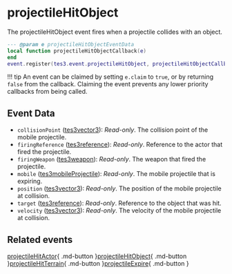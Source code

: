 # projectileHitObject
<div class="search_terms" style="display: none">projectilehitobject</div>

<!---
	This file is autogenerated. Do not edit this file manually. Your changes will be ignored.
	More information: https://github.com/MWSE/MWSE/tree/master/docs
-->

The projectileHitObject event fires when a projectile collides with an object.

```lua
--- @param e projectileHitObjectEventData
local function projectileHitObjectCallback(e)
end
event.register(tes3.event.projectileHitObject, projectileHitObjectCallback)
```

!!! tip
	An event can be claimed by setting `e.claim` to `true`, or by returning `false` from the callback. Claiming the event prevents any lower priority callbacks from being called.

## Event Data

* `collisionPoint` ([tes3vector3](../../types/tes3vector3)): *Read-only*. The collision point of the mobile projectile.
* `firingReference` ([tes3reference](../../types/tes3reference)): *Read-only*. Reference to the actor that fired the projectile.
* `firingWeapon` ([tes3weapon](../../types/tes3weapon)): *Read-only*. The weapon that fired the projectile.
* `mobile` ([tes3mobileProjectile](../../types/tes3mobileProjectile)): *Read-only*. The mobile projectile that is expiring.
* `position` ([tes3vector3](../../types/tes3vector3)): *Read-only*. The position of the mobile projectile at collision.
* `target` ([tes3reference](../../types/tes3reference)): *Read-only*. Reference to the object that was hit.
* `velocity` ([tes3vector3](../../types/tes3vector3)): *Read-only*. The velocity of the mobile projectile at collision.


## Related events

[projectileHitActor](../projectileHitActor/){ .md-button }[projectileHitObject](../projectileHitObject/){ .md-button }[projectileHitTerrain](../projectileHitTerrain/){ .md-button }[projectileExpire](../projectileExpire/){ .md-button }

